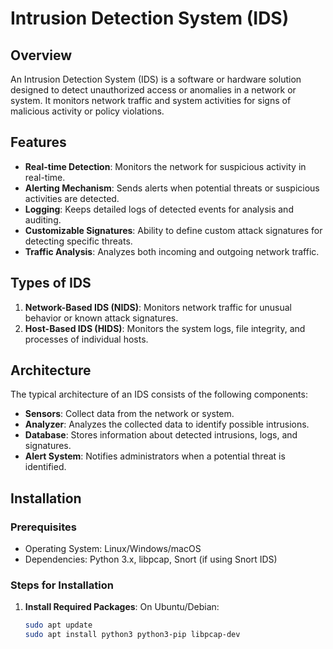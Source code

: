 # Intrusion Detection System (IDS)

## Overview

An Intrusion Detection System (IDS) is a software or hardware solution designed to detect unauthorized access or anomalies in a network or system. It monitors network traffic and system activities for signs of malicious activity or policy violations.

## Features

- **Real-time Detection**: Monitors the network for suspicious activity in real-time.
- **Alerting Mechanism**: Sends alerts when potential threats or suspicious activities are detected.
- **Logging**: Keeps detailed logs of detected events for analysis and auditing.
- **Customizable Signatures**: Ability to define custom attack signatures for detecting specific threats.
- **Traffic Analysis**: Analyzes both incoming and outgoing network traffic.
  
## Types of IDS

1. **Network-Based IDS (NIDS)**: Monitors network traffic for unusual behavior or known attack signatures.
2. **Host-Based IDS (HIDS)**: Monitors the system logs, file integrity, and processes of individual hosts.

## Architecture

The typical architecture of an IDS consists of the following components:

- **Sensors**: Collect data from the network or system.
- **Analyzer**: Analyzes the collected data to identify possible intrusions.
- **Database**: Stores information about detected intrusions, logs, and signatures.
- **Alert System**: Notifies administrators when a potential threat is identified.

## Installation

### Prerequisites

- Operating System: Linux/Windows/macOS
- Dependencies: Python 3.x, libpcap, Snort (if using Snort IDS)

### Steps for Installation

1. **Install Required Packages**:
   On Ubuntu/Debian:
   ```bash
   sudo apt update
   sudo apt install python3 python3-pip libpcap-dev

